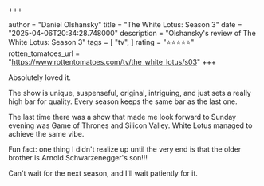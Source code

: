+++

author = "Daniel Olshansky"
title = "The White Lotus: Season 3"
date = "2025-04-06T20:34:28.748000"
description = "Olshansky's review of The White Lotus: Season 3"
tags = [
    "tv",
]
rating = "⭐⭐⭐⭐⭐"
rotten_tomatoes_url = "https://www.rottentomatoes.com/tv/the_white_lotus/s03"
+++

Absolutely loved it.

The show is unique, suspenseful, original, intriguing, and just sets a really high bar for quality.
Every season keeps the same bar as the last one.

The last time there was a show that made me look forward to Sunday evening was Game of Thrones and Silicon Valley. White Lotus managed to achieve the same vibe.

Fun fact: one thing I didn't realize up until the very end is that the older brother is Arnold Schwarzenegger's son!!!

Can't wait for the next season, and I'll wait patiently for it.

